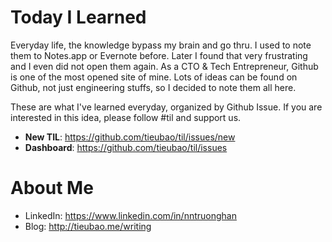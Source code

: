 # Today I Learned

Everyday life, the knowledge bypass my brain and go thru. I used to note them to Notes.app or Evernote before. Later I found that very frustrating and I even did not open them again. As a CTO & Tech Entrepreneur, Github is one of the most opened site of mine. Lots of ideas can be found on Github, not just engineering stuffs, so I decided to note them all here.

These are what I've learned everyday, organized by Github Issue. If you are interested in this idea, please follow #til and support us.

- **New TIL**: https://github.com/tieubao/til/issues/new
- **Dashboard**: https://github.com/tieubao/til/issues

# About Me

- LinkedIn: https://www.linkedin.com/in/nntruonghan
- Blog: http://tieubao.me/writing
